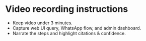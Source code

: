 # Video recording instructions
- Keep video under 3 minutes.
- Capture web UI query, WhatsApp flow, and admin dashboard.
- Narrate the steps and highlight citations & confidence.
